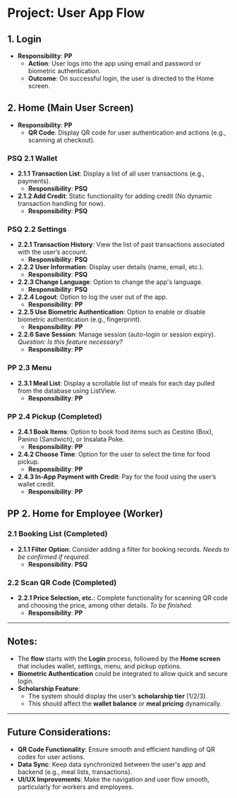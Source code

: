 # Project: User App Flow

## 1. Login
- **Responsibility**: **PP**
  - **Action**: User logs into the app using email and password or biometric authentication.
  - **Outcome**: On successful login, the user is directed to the Home screen.

## 2. Home (Main User Screen)
- **Responsibility**: **PP**
  - **QR Code**: Display QR code for user authentication and actions (e.g., scanning at checkout).

### PSQ 2.1 Wallet
- **2.1.1 Transaction List**: Display a list of all user transactions (e.g., payments).
  - **Responsibility**: **PSQ**
- **2.1.2 Add Credit**: Static functionality for adding credit (No dynamic transaction handling for now).
  - **Responsibility**: **PSQ**

### PSQ 2.2 Settings
- **2.2.1 Transaction History**: View the list of past transactions associated with the user’s account.
  - **Responsibility**: **PSQ**
- **2.2.2 User Information**: Display user details (name, email, etc.).
  - **Responsibility**: **PSQ**
- **2.2.3 Change Language**: Option to change the app's language.
  - **Responsibility**: **PSQ**
- **2.2.4 Logout**: Option to log the user out of the app.
  - **Responsibility**: **PP**
- **2.2.5 Use Biometric Authentication**: Option to enable or disable biometric authentication (e.g., fingerprint).
  - **Responsibility**: **PP**
- **2.2.6 Save Session**: Manage session (auto-login or session expiry). *Question: Is this feature necessary?*
  - **Responsibility**: **PP**

### PP 2.3 Menu
- **2.3.1 Meal List**: Display a scrollable list of meals for each day pulled from the database using ListView.
  - **Responsibility**: **PP**

### PP 2.4 Pickup (Completed)
- **2.4.1 Book Items**: Option to book food items such as Cestino (Box), Panino (Sandwich), or Insalata Poke.
  - **Responsibility**: **PP**
- **2.4.2 Choose Time**: Option for the user to select the time for food pickup.
  - **Responsibility**: **PP**
- **2.4.3 In-App Payment with Credit**: Pay for the food using the user’s wallet credit.
  - **Responsibility**: **PP**

## PP 2. Home for Employee (Worker)
### 2.1 Booking List (Completed)
- **2.1.1 Filter Option**: Consider adding a filter for booking records. *Needs to be confirmed if required.*
  - **Responsibility**: **PSQ**
  
### 2.2 Scan QR Code (Completed)
- **2.2.1 Price Selection, etc.**: Complete functionality for scanning QR code and choosing the price, among other details. *To be finished.*
  - **Responsibility**: **PP**

---

## Notes:
- The **flow** starts with the **Login** process, followed by the **Home screen** that includes wallet, settings, menu, and pickup options.
- **Biometric Authentication** could be integrated to allow quick and secure login.
- **Scholarship Feature**:
  - The system should display the user’s **scholarship tier** (1/2/3).
  - This should affect the **wallet balance** or **meal pricing** dynamically.
---

## Future Considerations:
- **QR Code Functionality**: Ensure smooth and efficient handling of QR codes for user actions.
- **Data Sync**: Keep data synchronized between the user's app and backend (e.g., meal lists, transactions).
- **UI/UX Improvements**: Make the navigation and user flow smooth, particularly for workers and employees.


